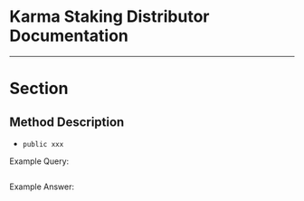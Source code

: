 # Karma Staking Distributor Documentation

---

# Section

## Method Description
- `public xxx`

Example Query: 
```json
```

Example Answer: 
```json
```
